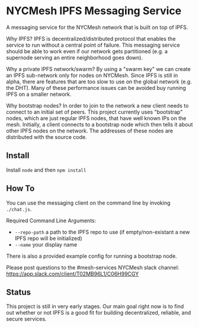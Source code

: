 # NYCMesh IPFS Messaging Service

A messaging service for the NYCMesh network that is built on top of IPFS.

Why IPFS? IPFS is decentralized/distributed protocol that enables the service to run without a central point of failure. This messaging service should be able to work even if our network gets partitioned (e.g. a supernode serving an entire neighborhood goes down).

Why a private IPFS network/swarm? By using a "swarm key" we can create an IPFS sub-network only for nodes on NYCMesh. Since IPFS is still in alpha, there are features that are too slow to use on the global network (e.g. the DHT). Many of these performance issues can be avoided buy running IPFS on a smaller network.

Why bootstrap nodes? In order to join to the network a new client needs to connect to an initial set of peers. This project currently uses "bootstrap" nodes, which are just regular IPFS nodes, that have well known IPs on the mesh. Initially, a client connects to a bootstrap node which then tells it about other IPFS nodes on the network. The addresses of these nodes are distributed with the source code.

## Install

Install `node` and then `npm install`

## How To

You can use the messaging client on the command line by invoking `./chat.js`.

Required Command Line Arguments:
- `--repo-path` a path to the IPFS repo to use (if empty/non-existant a new IPFS repo will be initialized)
- `--name` your display name

There is also a provided example config for running a bootstrap node.

Please post questions to the #mesh-services NYCMesh slack channel: https://app.slack.com/client/T02MB96L1/C06H99CGY

## Status

This project is still in very early stages. Our main goal right now is to find out whether or not IPFS is a good fit for building decentralized, reliable, and secure services.
